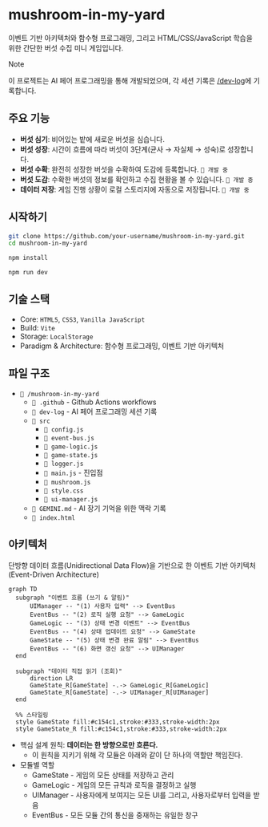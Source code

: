 # mushroom-in-my-yard

이벤트 기반 아키텍처와 함수형 프로그래밍, 그리고 HTML/CSS/JavaScript 학습을 위한 간단한 버섯 수집 미니 게임입니다.

> [!NOTE]
> 이 프로젝트는 AI 페어 프로그래밍을 통해 개발되었으며, 각 세션 기록은 [/dev-log](/dev-log/README.md)에 기록합니다.

## 주요 기능

- **버섯 심기**: 비어있는 밭에 새로운 버섯을 심습니다.
- **버섯 성장**: 시간이 흐름에 따라 버섯이 3단계(균사 → 자실체 → 성숙)로 성장합니다.
- **버섯 수확**: 완전히 성장한 버섯을 수확하여 도감에 등록합니다. `🚧 개발 중`
- **버섯 도감**: 수확한 버섯의 정보를 확인하고 수집 현황을 볼 수 있습니다. `🚧 개발 중`
- **데이터 저장**: 게임 진행 상황이 로컬 스토리지에 자동으로 저장됩니다. `🚧 개발 중`

## 시작하기

```bash
git clone https://github.com/your-username/mushroom-in-my-yard.git
cd mushroom-in-my-yard

npm install

npm run dev
```

## 기술 스택

- Core: `HTML5`, `CSS3`, `Vanilla JavaScript`
- Build: `Vite`
- Storage: `LocalStorage`
- Paradigm & Architecture: 함수형 프로그래밍, 이벤트 기반 아키텍처

## 파일 구조

- `📂 /mushroom-in-my-yard`
  - `📂 .github` - Github Actions workflows
  - `📂 dev-log` - AI 페어 프로그래밍 세션 기록
  - `📂 src`
    - `📄 config.js`
    - `📄 event-bus.js`
    - `📄 game-logic.js`
    - `📄 game-state.js`
    - `📄 logger.js`
    - `📄 main.js` - 진입점
    - `📄 mushroom.js`
    - `📄 style.css`
    - `📄 ui-manager.js`
  - `📄 GEMINI.md` - AI 장기 기억을 위한 맥락 기록
  - `📄 index.html`

## 아키텍처

단방향 데이터 흐름(Unidirectional Data Flow)을 기반으로 한 이벤트 기반 아키텍처(Event-Driven
Architecture)

```mermaid
graph TD
  subgraph "이벤트 흐름 (쓰기 & 알림)"
      UIManager -- "(1) 사용자 입력" --> EventBus
      EventBus -- "(2) 로직 실행 요청" --> GameLogic
      GameLogic -- "(3) 상태 변경 이벤트" --> EventBus
      EventBus -- "(4) 상태 업데이트 요청" --> GameState
      GameState -- "(5) 상태 변경 완료 알림" --> EventBus
      EventBus -- "(6) 화면 갱신 요청" --> UIManager
  end

  subgraph "데이터 직접 읽기 (조회)"
      direction LR
      GameState_R[GameState] -.-> GameLogic_R[GameLogic]
      GameState_R[GameState] -.-> UIManager_R[UIManager]
  end

  %% 스타일링
  style GameState fill:#c154c1,stroke:#333,stroke-width:2px
  style GameState_R fill:#c154c1,stroke:#333,stroke-width:2px
```

- 핵심 설계 원칙: **데이터는 한 방향으로만 흐른다.**
  - 이 원칙을 지키기 위해 각 모듈은 아래와 같이 단 하나의 역할만 책임진다.
- 모듈별 역할
  - GameState - 게임의 모든 상태를 저장하고 관리
  - GameLogic - 게임의 모든 규칙과 로직을 결정하고 실행
  - UIManager - 사용자에게 보여지는 모든 UI를 그리고, 사용자로부터 입력을 받음
  - EventBus - 모든 모듈 간의 통신을 중재하는 유일한 창구
